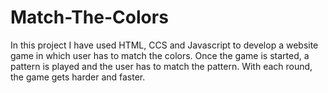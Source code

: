 # Match-The-Colors
In this project I have used HTML, CCS and Javascript to develop a website game in which user has to match the colors. Once the game is started, a pattern is played and the user has to match the pattern. With each round, the game gets harder and faster.
